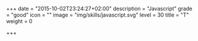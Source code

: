 +++
date = "2015-10-02T23:24:27+02:00"
description = "Javascript"
grade = "good"
icon = ""
image = "img/skills/javascript.svg"
level = 30
title = "T"
weight = 0

+++

